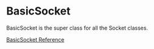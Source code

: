 # BasicSocket

BasicSocket is the super class for all the Socket classes.

[BasicSocket Reference](https://ruby-doc.org/stdlib-2.6/libdoc/socket/rdoc/BasicSocket.html)
